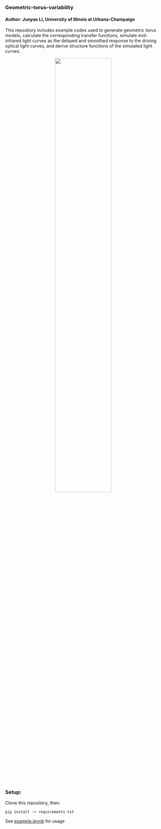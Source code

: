 ### Geometric-torus-variability

#### Author: Junyao Li, University of Illinois at Urbana-Champaign

This repository includes example codes used to generate geometric torus models, calculate the corresponding transfer functions, simulate mid-infrared light curves as the delayed and smoothed response to the driving optical light curves, and derive structure functions of the simulated light curves.

<div align=center><img width=60% height=60% src="https://github.com/bwv1194/images/blob/main/torus.png"/></div>


### Setup:

Clone this repository, then:
```
pip install -r requirements.txt
```

See [example.ipynb](https://github.com/bwv1194/geometric-torus-variability/blob/main/example.ipynb) for usage

